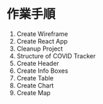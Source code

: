 # 作業手順

1. Create Wireframe
1. Create React App
1. Cleanup Project
1. Structure of COVID Tracker
1. Create Header
1. Create Info Boxes
1. Create Table
1. Create Chart
1. Create Map
